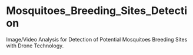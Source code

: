 # Mosquitoes_Breeding_Sites_Detection
Image/Video Analysis for Detection of Potential Mosquitoes Breeding Sites with Drone Technology.
